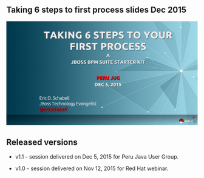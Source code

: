 Taking 6 steps to first process slides Dec 2015
-----------------------------------------------
![Cover Slide](https://raw.githubusercontent.com/eschabell/presentation-webinar-bpm-starter-kit/master/cover.png)


Released versions
-----------------
- v1.1 - session delivered on Dec 5, 2015 for Peru Java User Group.

- v1.0 - session delivered on Nov 12, 2015 for Red Hat webinar.
